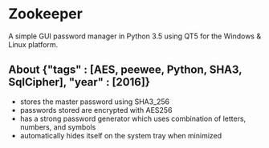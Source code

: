 # Zookeeper
A simple GUI password manager in Python 3.5 using QT5 for the Windows & Linux platform.

## About {"tags" : [AES, peewee, Python, SHA3, SqlCipher], "year" : [2016]}
- stores the master password using SHA3_256
- passwords stored are encrypted with AES256
- has a strong password generator which uses combination of letters, numbers, and symbols
- automatically hides itself on the system tray when minimized
